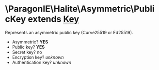 # \ParagonIE\Halite\Asymmetric\PublicKey extends [Key](../Key.md)

Represents an asymmetric public key (Curve25519 or Ed25519).

* Asymmetric? **YES**
* Public key? **YES**
* Secret key? no
* Encryption key? *unknown*
* Authentication key? *unknown*
